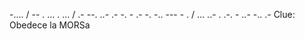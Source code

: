 -.... / -- . ... . ... / .- --. ..- .- -. - .- -. -.. --- - . / ... ..- . .-. - ..- -.. .-
Clue: Obedece la MORSa
